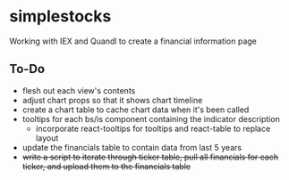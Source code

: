 # simplestocks
Working with IEX and Quandl to create a financial information page

## To-Do
- flesh out each view's contents
- adjust chart props so that it shows chart timeline
- create a chart table to cache chart data when it's been called
- tooltips for each bs/is component containing the indicator description
  - incorporate react-tooltips for tooltips and react-table to replace layout
- update the financials table to contain data from last 5 years
- ~~write a script to iterate through ticker table, pull all financials for each ticker, and upload them to the financials table~~